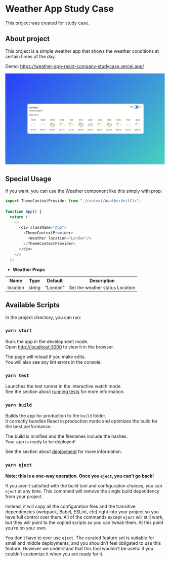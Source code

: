 # Weather App Study Case

This project was created for study case.

## About project
This project is a simple weather app that shows the weather conditions at certain times of the day.

Demo: https://weather-app-react-company-studycase.vercel.app/

![Alt text](./assets/weather.png "Locations")

## Special Usage

If you want, you can use the Weather component like this simply with prop:

```js
import ThemeContextProvider from "./context/WeatherUnitCtx";

function App() {
  return (
    <>
      <div className="App">
        <ThemeContextProvider>
          <Weather location="London"/>
        </ThemeContextProvider>
      </div>
    </>
  );
```

- **Weather Props**

<table>
  <tr>
  	<th>Name</th>
		<th>Type</th>
		<th>Default </th>
	   <th>Description</th>
  </tr>
   <tr>
  		<td>location</td>
   		<td>string</td>
		<td>"London"</td>
		<td>Set the weather status Location </td>
</tr>


</table>


## Available Scripts

In the project directory, you can run:

### `yarn start`

Runs the app in the development mode.\
Open [http://localhost:3000](http://localhost:3000) to view it in the browser.

The page will reload if you make edits.\
You will also see any lint errors in the console.

### `yarn test`

Launches the test runner in the interactive watch mode.\
See the section about [running tests](https://facebook.github.io/create-react-app/docs/running-tests) for more information.

### `yarn build`

Builds the app for production to the `build` folder.\
It correctly bundles React in production mode and optimizes the build for the best performance.

The build is minified and the filenames include the hashes.\
Your app is ready to be deployed!

See the section about [deployment](https://facebook.github.io/create-react-app/docs/deployment) for more information.

### `yarn eject`

**Note: this is a one-way operation. Once you `eject`, you can’t go back!**

If you aren’t satisfied with the build tool and configuration choices, you can `eject` at any time. This command will remove the single build dependency from your project.

Instead, it will copy all the configuration files and the transitive dependencies (webpack, Babel, ESLint, etc) right into your project so you have full control over them. All of the commands except `eject` will still work, but they will point to the copied scripts so you can tweak them. At this point you’re on your own.

You don’t have to ever use `eject`. The curated feature set is suitable for small and middle deployments, and you shouldn’t feel obligated to use this feature. However we understand that this tool wouldn’t be useful if you couldn’t customize it when you are ready for it.


